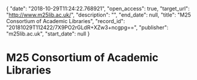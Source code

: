 {
  "date": "2018-10-29T11:24:22.768921", 
  "open_access": true, 
  "target_url": "http://www.m25lib.ac.uk/", 
  "description": "", 
  "end_date": null, 
  "title": "M25 Consortium of Academic Libraries", 
  "record_id": "20181029T112422/7X9PO2rGLdR+XZw3+ncgpg==", 
  "publisher": "m25lib.ac.uk", 
  "start_date": null
}

# M25 Consortium of Academic Libraries

